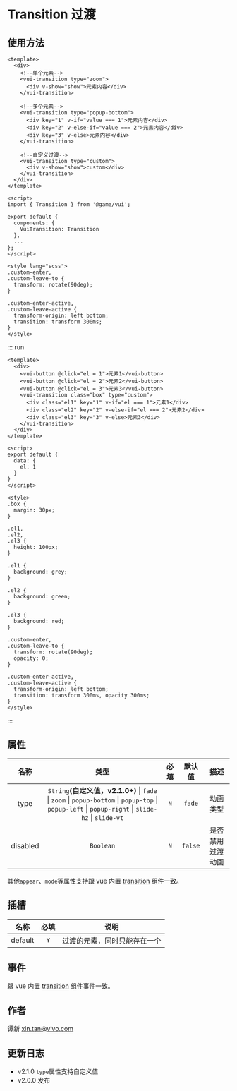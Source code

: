 # Transition 过渡

## 使用方法

```vue
<template>
  <div>
    <!--单个元素-->
    <vui-transition type="zoom">
      <div v-show="show">元素内容</div>
    </vui-transition>

    <!--多个元素-->
    <vui-transition type="popup-bottom">
      <div key="1" v-if="value === 1">元素内容</div>
      <div key="2" v-else-if="value === 2">元素内容</div>
      <div key="3" v-else>元素内容</div>
    </vui-transition>

    <!--自定义过渡-->
    <vui-transition type="custom">
      <div v-show="show">custom</div>
    </vui-transition>
  </div>
</template>

<script>
import { Transition } from '@game/vui';

export default {
  components: {
    VuiTransition: Transition
  },
  ...
};
</script>

<style lang="scss">
.custom-enter,
.custom-leave-to {
  transform: rotate(90deg);
}

.custom-enter-active,
.custom-leave-active {
  transform-origin: left bottom;
  transition: transform 300ms;
}
</style>
```

::: run

```vue
<template>
  <div>
    <vui-button @click="el = 1">元素1</vui-button>
    <vui-button @click="el = 2">元素2</vui-button>
    <vui-button @click="el = 3">元素3</vui-button>
    <vui-transition class="box" type="custom">
      <div class="el1" key="1" v-if="el === 1">元素1</div>
      <div class="el2" key="2" v-else-if="el === 2">元素2</div>
      <div class="el3" key="3" v-else>元素3</div>
    </vui-transition>
  </div>
</template>

<script>
export default {
  data: {
    el: 1
  }
}
</script>

<style>
.box {
  margin: 30px;
}

.el1,
.el2,
.el3 {
  height: 100px;
}

.el1 {
  background: grey;
}

.el2 {
  background: green;
}

.el3 {
  background: red;
}

.custom-enter,
.custom-leave-to {
  transform: rotate(90deg);
  opacity: 0;
}

.custom-enter-active,
.custom-leave-active {
  transform-origin: left bottom;
  transition: transform 300ms, opacity 300ms;
}
</style>
```

:::

## 属性

|   名称   |                                                                                       类型                                                                                        | 必填 | 默认值  |       描述       |
| :------: | :-------------------------------------------------------------------------------------------------------------------------------------------------------------------------------: | :--: | :-----: | :--------------: |
|   type   | `String`**(自定义值，v2.1.0+)** &#124; `fade` &#124; `zoom` &#124; `popup-bottom` &#124; `popup-top` &#124; `popup-left` &#124; `popup-right` &#124; `slide-hz` &#124; `slide-vt` | `N`  | `fade`  |     动画类型     |
| disabled |                                                                                     `Boolean`                                                                                     | `N`  | `false` | 是否禁用过渡动画 |

其他`appear`、`mode`等属性支持跟 vue 内置 [transition](https://cn.vuejs.org/v2/api/#transition) 组件一致。

## 插槽

|  名称   | 必填 |             说明             |
| :-----: | :--: | :--------------------------: |
| default | `Y`  | 过渡的元素，同时只能存在一个 |

## 事件

跟 vue 内置 [transition](https://cn.vuejs.org/v2/api/#transition) 组件事件一致。

## 作者

谭新 <xin.tan@vivo.com>

## 更新日志

- v2.1.0 `type`属性支持自定义值
- v2.0.0 发布
